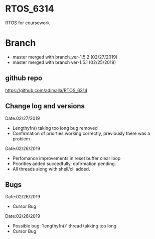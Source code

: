 # RTOS_6314   
RTOS for coursework

# Branch 
* master merged with branch_ver-1.5.2 (02/27/2019)
* master merged with branch ver-1.5.1 (02/25/2019)

## github repo
https://github.com/adimalla/RTOS_6314

## Change log and versions 
Date:02/27/2019
* Lengthyfn() taking too long bug removed
* Confirmation of priorties working correctly, previously there was a problem

Date:02/26/2019
* Perfomance improvements in reset buffer clear loop
* Priorities added succedfully, cofirmation pending.
* All threads along with shell/cli added.

## Bugs
Date:02/26/2019
* Cursor Bug

Date:02/26/2019
* Possible bug: 'lengthyfn()' thread takking too long
* Cursor Bug



